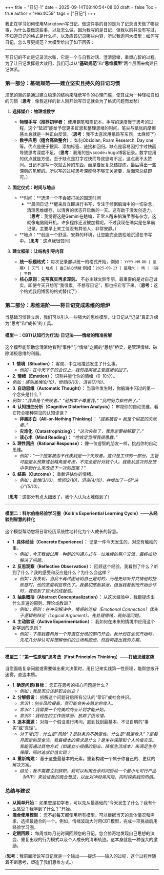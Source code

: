 +++
title = "日记-1"
date = 2025-09-14T08:40:54+08:00
draft = false
Toc = true
author = "Hex4C59"
tags = ["日记"]
+++

我正在学习如何使用Markdown写日记，做这件事的目的是为了记录当天做了哪些事，为什么要做这些事，以及怎么做。因为我写的是日记，但我以前并没有写过，不知道日记的格式是什么样，以及应该记录哪些内容，所以我询问大模型：如何写日记，怎么写更规范？大模型给出了如下回答：

---

写日记的不止是记录流水账，它是一个与自我对话、澄清思绪，重塑心智的过程。为了让日记发挥最大效用，我们可以从“**基础规范**”和“**思维模型**”两个层面来构建日记体系。

### 第一部分：基础规范——建立坚实且持久的日记习惯

规范的目的是通过建立稳定的结构来降低写作的心理门槛，使其成为一种轻松自如的习惯（**思考**：像我这样的新人刚开始写日记就会为了格式问题而发愁）

1. **选择媒介：物理或数字**
    * **物理手写（推荐初学者：** 使用钢笔和笔记本。手写的速度慢于思考的过程，这个“延迟”能给予您更多反思和整理思绪的时间。笔尖与纸张的摩擦感本身就是一种正向反馈。（**思考**：我不太喜欢用纸质写东西，太麻烦了）
    * **数字应用（适合高效整合）：** 如何Obsidian, Roam Research, Day one等。优点是便于搜索、添加标签、链接和回归。缺点是容易因打字过快而导致思考深度不足。（**思考**：我用的是vscode+hugo博客记录。数字应用的优点就是方便。至于缺点是打字过快而导致思考不足，这点我不太赞同。日记不是写一次就丢掉的东西，而是要反复总结提炼，最后得出一些深刻的见解的。所以写的过程思考深度够不够无关紧要，后面常总结即可。）

2. **固定仪式：时间与地点**
    * **时间：**选泽一个不会被打扰的固定时间
        * **晨间日记:**醒来后立即进行书写，专注于倾倒脑海中的一切杂念，清理思维缓存，以清爽的状态开启新的一天。这有助于激发创造力。（**思考**：我觉得这是Gemini在瞎编，正常人醒来脑海里哪有杂念。这就像电脑刚开机，许多程序还没被加载呢。不过我现在确实是在早晨记录。主要早上来工位没有其他人，非常安静。）
    * **地点：**创造一个舒适、安静的环境，让您能完全放松地沉浸在书写中。（**思考**：这点我很赞同）

3. **建立框架：让结构引导内容**
    * **统一标题格式：** 每次记录都以统一的格式开始，例如：
        `YYYY-MM-DD | 星期X | 天气 | 地点 | 当日核心情绪`
        例如：`2025-09-13 | 星期六 | 晴 | 书房 | 平静`
    * **核心原则：先写真实再求深刻。** 不必主球文辞华丽，最重要的是对自己诚实。即便今天只想写“我很累，不想写日记”，那也把它写下来。（**思考**：这个格式我用博客的格式替代了）
  
### 第二部分：思维进阶——将日记变成思维的熔炉

当基础习惯建立后，我们可以引入一些强大的思维模型，让日记从“记录”真正升级为“思考”和“成长”的工具。

#### 模型一：CBT(认知行为疗法) 日记法——情绪的精准拆解

这个模型能帮助您清晰地看到“事件”与“情绪”之间的“思想”桥梁，是管理情绪、破除消极思维的利器。

* **1. 情境（Situation）：** 客观、中立地描述发生了什么事。
  * *例如：在今天下午的会议上，我的提案被主管直接驳回了。*
* **2. 情绪（Emotion）：** 识别并量化你的情绪（0-10分）。
* *例如：感到羞愧(8/10)，愤怒(6/10)，沮丧(7/10)。*
* **3. 自动思维（Automatic Thought）：** 当事件发生时，你脑海中闪过的第一个念头是什么？
* *例如：“我真是个失败者。” “他根本不尊重我。” “我的努力都白费了。”*
* **4. 认知扭曲分析（Cognitive Distortion Analysis）：** 审视你的自动思维，看它符合哪种常见的认知谬误？
  * **非黑即白（All-or-Nothing Thinking）：** *“提案被否 = 我是个彻底的失败者。”*
  * **灾难化（Catastrophizing）：** *“这次失败了，我肯定要被解雇了。”*
  * **读心术（Mind Reading）：** *“他肯定觉得我很愚蠢。”*
* **5. 理性回应（Rational Response）：** 像一位睿智的朋友一样，挑战你的自动思维。
  * *例如：“一个提案被否不代表我是一个失败者。这只是工作的一部分。主管可能是从预算或战略角度考虑，不完全是针对我个人。我能从这次的反馈中学到什么来改进下一次的提案？”*
* **6. 结果（Outcome）：** 重新评估你的情绪。
  * *例如：羞愧(3/10)，愤怒(2/10)，沮丧(4/10)，并增加了一份“决心”(5/10)。*

（**思考**：这部分有点太细致了，我个人认为太难做到了）

---

#### 模型二：科尔伯格经验学习圈（Kolb's Experiential Learning Cycle）——从经验到智慧的转化

这个模型帮助您将日常经历系统性地转化为个人成长的智慧。

* **1. 具体经验（Concrete Experience）：** 记录一件今天发生的、对您有触动的事。
  * *例如：今天我尝试用一种新的沟通方式与一位难缠的客户交流，最终成功解决了问题。*
* **2. 反思观察（Reflective Observation）：** 回顾这个经验。我看到了什么？听到了什么？我的感受和反应是什么？为什么会这样？
  * *例如：我发现，当我不再试图证明自己是对的，而是先倾听并共情他的挫败感时，他的态度明显软化了。我最初感到紧张，但当我看到他开始合作时，我感到了巨大的成就感。*
* **3. 抽象概括（Abstract Conceptualization）：** 从这次经验中，我能提炼出什么普遍的原则、理论或教训？
  * *例如：原则：在冲突解决中，情感的连接（Emotional Connection）优先于逻辑的辩论（Logical Argument）。先处理情绪，再处理问题。*
* **4. 主动验证（Active Experimentation）：** 我如何在未来的情境中应用这个新学到的原则？
  * *例如：下周我要和另一个有潜在分歧的部门开会。我计划在会议开始时，先花几分钟认可并理解他们的立场和顾虑，然后再提出我的方案。*

---

#### 模型三：“第一性原理”思考法（First Principles Thinking）——打破思维定势

当您面临复杂问题或需要做出重大决策时，用日记来实践第一性原理，能帮您拨开迷雾，直达本质。

* **1. 确定问题/目标：** 您正在思考的核心问题是什么？
  * *例如：我是否应该辞职去创业？*
* **2. 分解假设：** 拆解这个问题背后所有公认的“常识”或社会共识。
  * *常识1：创业风险很高，我可能会失去稳定的收入。*
  * *常识2：我需要一个完美的商业计划才能开始。*
  * *常识3：我现在的工作很体面，放弃了很可惜。*
* **3. 追本溯源：** 对每一个假设进行拷问，直到找到最基本、不证自明的“事实”或“真理”。
  * *对于常识1：什么是“风险”？是财务的不确定性。什么是“稳定收入”？是每月固定的现金流。我最根本的需求是什么？是生存保障和个人价值实现。我能否通过其他方式（如建立小规模的副业、降低生活成本）来满足生存保障，同时追求价值实现？*
* **4. 重新构建：** 基于这些最基本的元素，重新构建一个属于你自己的、更优的解决方案。
  * *结论：我不需要立刻辞职。我可以利用业余时间启动一个最小化可行产品（MVP）来验证我的商业想法，以此对冲财务风险，同时探索我的热情。*

### 总结与建议

* **从简单开始：** 如果您是初学者，可以先从最基础的“今天发生了什么？我有什么感受？我学到了什么？”开始。
* **混合使用模型：** 您不必每天都使用所有模型。可以根据当天的具体情况和需求，选择最适合的一个。例如，情绪波动大时用CBT模型，完成一项挑战后用经验学习圈。
* **定期回顾：** 每周或每月花时间回顾您的日记。您会惊奇地发现自己思想的演变、重复出现的行为模式以及个人成长的清晰轨迹。这本身就是一种强大的激励。

(**思考**：我前面所说写日记就是一个输出——提炼——输入的过程，这个过程伴随着不断思考，塑造了我们思维方式。)

---
